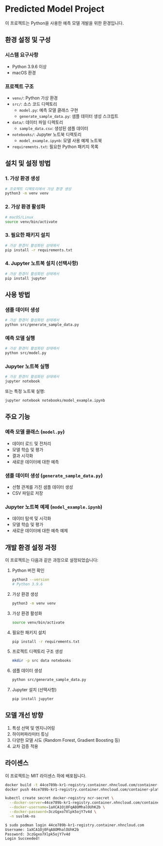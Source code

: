 # Predicted Model Project

이 프로젝트는 Python을 사용한 예측 모델 개발을 위한 환경입니다.

## 환경 설정 및 구성

### 시스템 요구사항
- Python 3.9.6 이상
- macOS 환경

### 프로젝트 구조
- `venv/`: Python 가상 환경
- `src/`: 소스 코드 디렉토리
  - `model.py`: 예측 모델 클래스 구현
  - `generate_sample_data.py`: 샘플 데이터 생성 스크립트
- `data/`: 데이터 파일 디렉토리
  - `sample_data.csv`: 생성된 샘플 데이터
- `notebooks/`: Jupyter 노트북 디렉토리
  - `model_example.ipynb`: 모델 사용 예제 노트북
- `requirements.txt`: 필요한 Python 패키지 목록

## 설치 및 설정 방법

### 1. 가상 환경 생성
```bash
# 프로젝트 디렉토리에서 가상 환경 생성
python3 -m venv venv
```

### 2. 가상 환경 활성화
```bash
# macOS/Linux
source venv/bin/activate
```

### 3. 필요한 패키지 설치
```bash
# 가상 환경이 활성화된 상태에서
pip install -r requirements.txt
```

### 4. Jupyter 노트북 설치 (선택사항)
```bash
# 가상 환경이 활성화된 상태에서
pip install jupyter
```

## 사용 방법

### 샘플 데이터 생성
```bash
# 가상 환경이 활성화된 상태에서
python src/generate_sample_data.py
```

### 예측 모델 실행
```bash
# 가상 환경이 활성화된 상태에서
python src/model.py
```

### Jupyter 노트북 실행
```bash
# 가상 환경이 활성화된 상태에서
jupyter notebook
```
또는 특정 노트북 실행:
```bash
jupyter notebook notebooks/model_example.ipynb
```

## 주요 기능

### 예측 모델 클래스 (`model.py`)
- 데이터 로드 및 전처리
- 모델 학습 및 평가
- 결과 시각화
- 새로운 데이터에 대한 예측

### 샘플 데이터 생성 (`generate_sample_data.py`)
- 선형 관계를 가진 샘플 데이터 생성
- CSV 파일로 저장

### Jupyter 노트북 예제 (`model_example.ipynb`)
- 데이터 탐색 및 시각화
- 모델 학습 및 평가
- 새로운 데이터에 대한 예측 예제

## 개발 환경 설정 과정

이 프로젝트는 다음과 같은 과정으로 설정되었습니다:

1. Python 버전 확인
   ```bash
   python3 --version
   # Python 3.9.6
   ```

2. 가상 환경 생성
   ```bash
   python3 -m venv venv
   ```

3. 가상 환경 활성화
   ```bash
   source venv/bin/activate
   ```

4. 필요한 패키지 설치
   ```bash
   pip install -r requirements.txt
   ```

5. 프로젝트 디렉토리 구조 생성
   ```bash
   mkdir -p src data notebooks
   ```

6. 샘플 데이터 생성
   ```bash
   python src/generate_sample_data.py
   ```

7. Jupyter 설치 (선택사항)
   ```bash
   pip install jupyter
   ```

## 모델 개선 방향

1. 특성 선택 및 엔지니어링
2. 하이퍼파라미터 튜닝
3. 다양한 모델 시도 (Random Forest, Gradient Boosting 등)
4. 교차 검증 적용

## 라이센스

이 프로젝트는 MIT 라이센스 하에 배포됩니다.


```sh
docker build -t 44ce789b-kr1-registry.container.nhncloud.com/container-platform-registry/predicted_model .
docker push 44ce789b-kr1-registry.container.nhncloud.com/container-platform-registry/predicted_model
```

```sh
kubectl create secret docker-registry ncr-secret \
  --docker-server=44ce789b-kr1-registry.container.nhncloud.com/container-platform-registry \
  --docker-username=1aXCA1Oj0FqA8OMhalOUhK2b \
  --docker-password=3czGgxo7Xlpk5ojY7v4d \
  -n suslmk-ns
```

```sh
$ sudo podman login 44ce789b-kr1-registry.container.nhncloud.com
Username: 1aXCA1Oj0FqA8OMhalOUhK2b
Password: 3czGgxo7Xlpk5ojY7v4d
Login Succeeded!